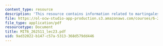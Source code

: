 ```yaml
---
content_type: resource
description: 'This resource contains information related to martingales. '
file: https://ol-ocw-studio-app-production.s3.amazonaws.com/courses/6-262-discrete-stochastic-processes-spring-2011/9ad32022b147c57a5313368d579dd446_MIT6_262S11_lec23.pdf
file_type: application/pdf
resourcetype: Document
title: MIT6_262S11_lec23.pdf
uid: 9ad32022-b147-c57a-5313-368d579dd446
---
```

